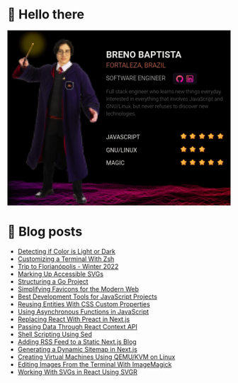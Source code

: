 # 👋 Hello there 

![My Character](massive-character.gif)

# 📝 Blog posts

<!-- BLOG-POST-LIST:START -->
- [Detecting if Color is Light or Dark](https://brenobaptista.vercel.app/posts/detecting-if-color-is-light-or-dark)
- [Customizing a Terminal With Zsh](https://brenobaptista.vercel.app/posts/customizing-terminal-with-zsh)
- [Trip to Florianópolis - Winter 2022](https://brenobaptista.vercel.app/posts/trip-florianopolis-winter-2022)
- [Marking Up Accessible SVGs](https://brenobaptista.vercel.app/posts/marking-up-accessible-svgs)
- [Structuring a Go Project](https://brenobaptista.vercel.app/posts/structuring-go-project)
- [Simplifying Favicons for the Modern Web](https://brenobaptista.vercel.app/posts/understanding-favicons-for-the-modern-web)
- [Best Development Tools for JavaScript Projects](https://brenobaptista.vercel.app/posts/best-development-tools-javascript-projects)
- [Reusing Entities With CSS Custom Properties](https://brenobaptista.vercel.app/posts/reusing-entities-with-css-variables)
- [Using Asynchronous Functions in JavaScript](https://brenobaptista.vercel.app/posts/using-asynchronous-functions-javascript)
- [Replacing React With Preact in Next.js](https://brenobaptista.vercel.app/posts/replacing-react-with-preact-in-next)
- [Passing Data Through React Context API](https://brenobaptista.vercel.app/posts/passing-data-through-react-context-api)
- [Shell Scripting Using Sed](https://brenobaptista.vercel.app/posts/shell-scripting-using-sed)
- [Adding RSS Feed to a Static Next.js Blog](https://brenobaptista.vercel.app/posts/adding-rss-feed-to-static-next-blog)
- [Generating a Dynamic Sitemap in Next.js](https://brenobaptista.vercel.app/posts/generating-sitemap-robots-in-next)
- [Creating Virtual Machines Using QEMU/KVM on Linux](https://brenobaptista.vercel.app/posts/creating-virtual-machines-using-qemu-kvm)
- [Editing Images From the Terminal With ImageMagick](https://brenobaptista.vercel.app/posts/editing-images-from-terminal-with-imagemagick)
- [Working With SVGs in React Using SVGR](https://brenobaptista.vercel.app/posts/working-with-svgs-in-react-using-svgr)
<!-- BLOG-POST-LIST:END -->
